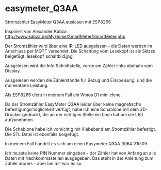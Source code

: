 # easymeter_Q3AA
Stromzähler EasyMeter Q3AA auslesen mit ESP8266

Inspiriert von Alexander Kabza:
http://www.kabza.de/MyHome/SmartMeter/SmartMeter.php

Der Stromzähler wird über eine IR-LED ausgelesen - die Daten werden im Anschluss per MQTT versendet.
Die Schaltung vom Lesekopf ist als Skizze beigefügt: lesekopf_schaltbild.jpg

Ausgelesen wird die Info Schnittstelle, vorne am Zähler links obehalb vom Display.

Ausgelesen werden die Zählerstände für Bezug und Einspeisung, und die momentane Leistung.

Als ESP8266 dient in meinem Fall ein Wmos D1 mini clone.

Da der Stromzähler EasyMeter Q3AA leider über keine magnetische befestigungsmöglichkeit verfügt, habe ich eine Schablone mit dem 3D-Drucker gedruckt, die an der richtigen Stelle ein Loch hat um die LED aufzunehmen.

Die Schablone habe ich vorsichtig mit Klebeband am Stromzähler befestigt.
Die STL Datei ist ebenfalls beigefügt.

In meinem Fall handelt es sich um einen Easymeter Q3AA 3064 V10.09

Ich musste keine PIN Nummer eingeben - der Zähler hat von Anfang an alle Daten mit Nachkommastellen ausgegeben. Das steht in der Anleitung zum Zähler anders - aber bei mit war es so.
